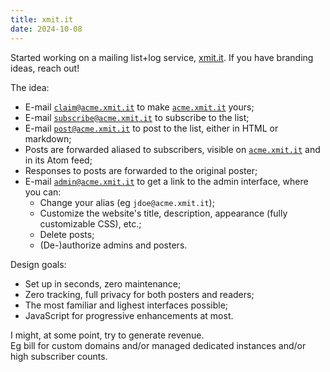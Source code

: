 ```yaml
---
title: xmit.it
date: 2024-10-08
---
```


Started working on a mailing list+log service, [xmit.it](https://xmit.it). If you have branding ideas, reach out!

The idea:

- E-mail [`claim@acme.xmit.it`](mailto:claim@acme.xmit.it) to make [`acme.xmit.it`](https://acme.xmit.it) yours;
- E-mail [`subscribe@acme.xmit.it`](mailto:subscribe@acme.xmit.it) to subscribe to the list;
- E-mail [`post@acme.xmit.it`](mailto:post@acme.xmit.it) to post to the list, either in HTML or markdown;
- Posts are forwarded aliased to subscribers, visible on [`acme.xmit.it`](https://acme.xmit.it) and in its Atom feed;
- Responses to posts are forwarded to the original poster;
- E-mail [`admin@acme.xmit.it`](mailto:admin@acme.xmit.it) to get a link to the admin interface, where you can:
  - Change your alias (eg `jdoe@acme.xmit.it`);
  - Customize the website's title, description, appearance (fully customizable CSS), etc.;
  - Delete posts;
  - (De-)authorize admins and posters.

Design goals:

- Set up in seconds, zero maintenance;
- Zero tracking, full privacy for both posters and readers;
- The most familiar and lighest interfaces possible;
- JavaScript for progressive enhancements at most.

I might, at some point, try to generate revenue.  
Eg bill for custom domains and/or managed dedicated instances and/or high subscriber counts.
